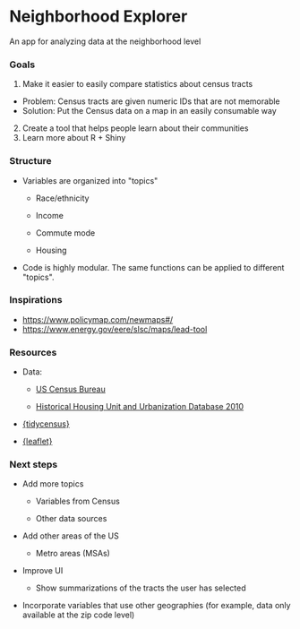 # Neighborhood Explorer

An app for analyzing data at the neighborhood level

### Goals

1.  Make it easier to easily compare statistics about census tracts

-   Problem: Census tracts are given numeric IDs that are not memorable
-   Solution: Put the Census data on a map in an easily consumable way

2.  Create a tool that helps people learn about their communities
3.  Learn more about R + Shiny

### Structure

-   Variables are organized into "topics"

    -   Race/ethnicity

    -   Income

    -   Commute mode

    -   Housing

-   Code is highly modular. The same functions can be applied to different "topics".

### Inspirations

-   <https://www.policymap.com/newmaps#/>
-   <https://www.energy.gov/eere/slsc/maps/lead-tool>

### Resources

-   Data:

    -   [US Census Bureau](https://www.census.gov/)

    -   [Historical Housing Unit and Urbanization Database 2010](https://osf.io/fzv5e/?view_only=)

-   [{tidycensus}](https://walker-data.com/tidycensus/)

-   [{leaflet}](https://rstudio.github.io/leaflet/)

### Next steps

-   Add more topics

    -   Variables from Census

    -   Other data sources

-   Add other areas of the US

    -   Metro areas (MSAs)

-   Improve UI

    -   Show summarizations of the tracts the user has selected

-   Incorporate variables that use other geographies (for example, data only available at the zip code level)
